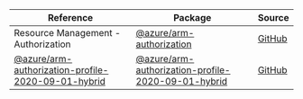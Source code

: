 | Reference | Package | Source |
|---|---|---|
|Resource Management - Authorization|[@azure/arm-authorization](https://www.npmjs.com/package/@azure/arm-authorization)|[GitHub](https://github.com/Azure/azure-sdk-for-js)|
|[@azure/arm-authorization-profile-2020-09-01-hybrid](arm-authorization-profile-2020-09-01-hybrid-readme.md)|[@azure/arm-authorization-profile-2020-09-01-hybrid](https://www.npmjs.com/package/@azure/arm-authorization-profile-2020-09-01-hybrid)|[GitHub](https://github.com/Azure/azure-sdk-for-js/blob/main/sdk/authorization/arm-authorization-profile-2020-09-01-hybrid)|
